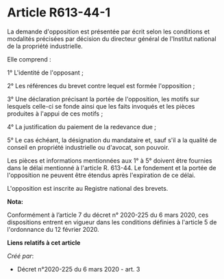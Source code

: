 # Article R613-44-1

La demande d'opposition est présentée par écrit selon les conditions et modalités précisées par décision du directeur général
de l'Institut national de la propriété industrielle.

Elle comprend :

1° L'identité de l'opposant ;

2° Les références du brevet contre lequel est formée l'opposition ;

3° Une déclaration précisant la portée de l'opposition, les motifs sur lesquels celle-ci se fonde ainsi que les faits
invoqués et les pièces produites à l'appui de ces motifs ;

4° La justification du paiement de la redevance due ;

5° Le cas échéant, la désignation du mandataire et, sauf s'il a la qualité de conseil en propriété industrielle ou d'avocat,
son pouvoir.

Les pièces et informations mentionnées aux 1° à 5° doivent être fournies dans le délai mentionné à l'article R. 613-44. Le
fondement et la portée de l'opposition ne peuvent être étendus après l'expiration de ce délai.

L'opposition est inscrite au Registre national des brevets.

**Nota:**

Conformément à l’article 7 du décret n° 2020-225 du 6 mars 2020, ces dispositions entrent en vigueur dans les conditions
définies à l'article 5 de l'ordonnance du 12 février 2020.

**Liens relatifs à cet article**

_Créé par_:

  - Décret n°2020-225 du 6 mars 2020 - art. 3
